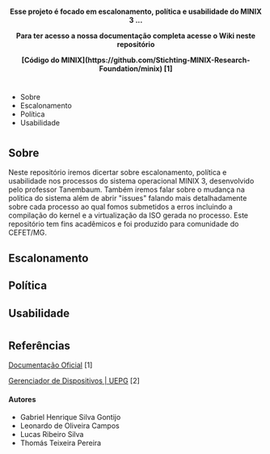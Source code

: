 <h4 align="center">	
  Esse projeto é focado em escalonamento, política e usabilidade do MINIX 3 ...<p>
  Para ter acesso a nossa documentação completa acesse o Wiki neste repositório <p>
	[Código do MINIX](https://github.com/Stichting-MINIX-Research-Foundation/minix) [1]

</h4>
<h1></h1>

* Sobre
* Escalonamento
* Política
* Usabilidade

<h1></h1>

<h2>Sobre</h2>

Neste repositório iremos dicertar sobre escalonamento, política e usabilidade nos processos do sistema operacional MINIX 3, desenvolvido pelo professor Tanembaum.
Também iremos falar sobre o mudança na política do sistema além de abrir "issues" falando mais detalhadamente sobre cada processo ao qual fomos submetidos a erros
incluindo a compilação do kernel e a virtualização da ISO gerada no processo. Este repositório tem fins acadêmicos e foi produzido para comunidade do CEFET/MG.

<h2>Escalonamento</h2>

<h2>Política</h2>

<h2>Usabilidade</h2>

<h1></h1>

## Referências

[Documentação Oficial](http://minix3.org/doc/) [1]

[Gerenciador de Dispositivos | UEPG](https://deinfo.uepg.br/~alunoso/2019/SO/MINIX/DISPOSITIVOS/site%20rea/#:~:text=Entrada%20e%20saida%20minix%20No%20Minix%2C%20drivers%20de,pode%20fazer%20e%20aumente%20a%20estabilidade%20do%20sistema) [2]

#### Autores
	
- Gabriel Henrique Silva Gontijo
- Leonardo de Oliveira Campos
- Lucas Ribeiro Silva
- Thomás Teixeira Pereira

